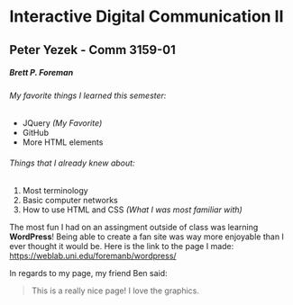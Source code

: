 # Interactive Digital Communication II </h1>

## Peter Yezek - Comm 3159-01 </h2>

##### Brett P. Foreman </h5>

###### My favorite things I learned this semester: </h6>
* JQuery *(My Favorite)*
* GitHub
* More HTML elements
###### Things that I already knew about: </h6>
1. Most terminology
2. Basic computer networks
3. How to use HTML and CSS *(What I was most familiar with)*

  The most fun I had on an assingment outside of class was learning **WordPress**!
Being able to create a fan site was way more enjoyable than I ever thought it would be. Here is the link to the page I made: https://weblab.uni.edu/foremanb/wordpress/

In regards to my page, my friend Ben said:
>This is a really nice page! I love the graphics.

